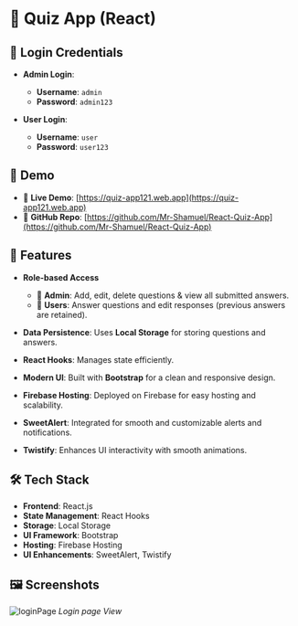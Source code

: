 # 📝 **Quiz App (React)**  

## 🔑 **Login Credentials**

- **Admin Login**:
  - **Username**: `admin`
  - **Password**: `admin123`

- **User Login**:
  - **Username**: `user`
  - **Password**: `user123`

## 🎥 **Demo**

- 🚀 **Live Demo**: [https://quiz-app121.web.app](https://quiz-app121.web.app)
- 📂 **GitHub Repo**: [https://github.com/Mr-Shamuel/React-Quiz-App](https://github.com/Mr-Shamuel/React-Quiz-App)

## 🚀 **Features**

- **Role-based Access**
  - 🔹 **Admin**: Add, edit, delete questions & view all submitted answers.
  - 🔹 **Users**: Answer questions and edit responses (previous answers are retained).
  
- **Data Persistence**: Uses **Local Storage** for storing questions and answers.
- **React Hooks**: Manages state efficiently.
- **Modern UI**: Built with **Bootstrap** for a clean and responsive design.
- **Firebase Hosting**: Deployed on Firebase for easy hosting and scalability.
- **SweetAlert**: Integrated for smooth and customizable alerts and notifications.
- **Twistify**: Enhances UI interactivity with smooth animations.

## 🛠️ **Tech Stack**

- **Frontend**: React.js
- **State Management**: React Hooks
- **Storage**: Local Storage
- **UI Framework**: Bootstrap
- **Hosting**: Firebase Hosting
- **UI Enhancements**: SweetAlert, Twistify

## 🖼️ **Screenshots**
 
![loginPage](https://github.com/user-attachments/assets/c6adf0ab-6c93-4aac-9282-fe1ed5182854)
*Login page View* 
